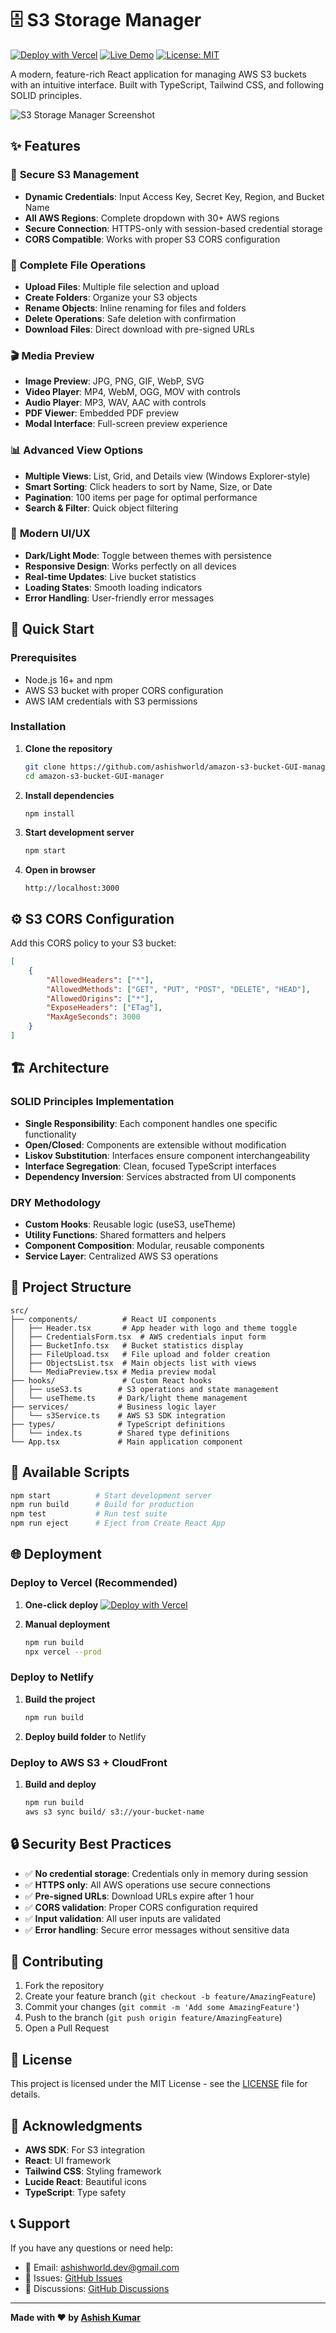 # 🗄️ S3 Storage Manager

[![Deploy with Vercel](https://vercel.com/button)](https://vercel.com/new/clone?repository-url=https://github.com/ashishworld/amazon-s3-bucket-GUI-manager)
[![Live Demo](https://img.shields.io/badge/Live-Demo-blue)](https://amazon-s3-bucket-gui-manager.vercel.app)
[![License: MIT](https://img.shields.io/badge/License-MIT-yellow.svg)](https://opensource.org/licenses/MIT)

A modern, feature-rich React application for managing AWS S3 buckets with an intuitive interface. Built with TypeScript, Tailwind CSS, and following SOLID principles.

![S3 Storage Manager Screenshot](https://via.placeholder.com/800x400/3B82F6/FFFFFF?text=S3+Storage+Manager)

## ✨ Features

### 🔐 **Secure S3 Management**
- **Dynamic Credentials**: Input Access Key, Secret Key, Region, and Bucket Name
- **All AWS Regions**: Complete dropdown with 30+ AWS regions
- **Secure Connection**: HTTPS-only with session-based credential storage
- **CORS Compatible**: Works with proper S3 CORS configuration

### 📁 **Complete File Operations**
- **Upload Files**: Multiple file selection and upload
- **Create Folders**: Organize your S3 objects
- **Rename Objects**: Inline renaming for files and folders
- **Delete Operations**: Safe deletion with confirmation
- **Download Files**: Direct download with pre-signed URLs

### 🎬 **Media Preview**
- **Image Preview**: JPG, PNG, GIF, WebP, SVG
- **Video Player**: MP4, WebM, OGG, MOV with controls
- **Audio Player**: MP3, WAV, AAC with controls
- **PDF Viewer**: Embedded PDF preview
- **Modal Interface**: Full-screen preview experience

### 📊 **Advanced View Options**
- **Multiple Views**: List, Grid, and Details view (Windows Explorer-style)
- **Smart Sorting**: Click headers to sort by Name, Size, or Date
- **Pagination**: 100 items per page for optimal performance
- **Search & Filter**: Quick object filtering

### 🌙 **Modern UI/UX**
- **Dark/Light Mode**: Toggle between themes with persistence
- **Responsive Design**: Works perfectly on all devices
- **Real-time Updates**: Live bucket statistics
- **Loading States**: Smooth loading indicators
- **Error Handling**: User-friendly error messages

## 🚀 Quick Start

### Prerequisites
- Node.js 16+ and npm
- AWS S3 bucket with proper CORS configuration
- AWS IAM credentials with S3 permissions

### Installation

1. **Clone the repository**
   ```bash
   git clone https://github.com/ashishworld/amazon-s3-bucket-GUI-manager.git
   cd amazon-s3-bucket-GUI-manager
   ```

2. **Install dependencies**
   ```bash
   npm install
   ```

3. **Start development server**
   ```bash
   npm start
   ```

4. **Open in browser**
   ```
   http://localhost:3000
   ```

## ⚙️ S3 CORS Configuration

Add this CORS policy to your S3 bucket:

```json
[
    {
        "AllowedHeaders": ["*"],
        "AllowedMethods": ["GET", "PUT", "POST", "DELETE", "HEAD"],
        "AllowedOrigins": ["*"],
        "ExposeHeaders": ["ETag"],
        "MaxAgeSeconds": 3000
    }
]
```

## 🏗️ Architecture

### SOLID Principles Implementation
- **Single Responsibility**: Each component handles one specific functionality
- **Open/Closed**: Components are extensible without modification
- **Liskov Substitution**: Interfaces ensure component interchangeability
- **Interface Segregation**: Clean, focused TypeScript interfaces
- **Dependency Inversion**: Services abstracted from UI components

### DRY Methodology
- **Custom Hooks**: Reusable logic (useS3, useTheme)
- **Utility Functions**: Shared formatters and helpers
- **Component Composition**: Modular, reusable components
- **Service Layer**: Centralized AWS S3 operations

## 📁 Project Structure

```
src/
├── components/          # React UI components
│   ├── Header.tsx       # App header with logo and theme toggle
│   ├── CredentialsForm.tsx  # AWS credentials input form
│   ├── BucketInfo.tsx   # Bucket statistics display
│   ├── FileUpload.tsx   # File upload and folder creation
│   ├── ObjectsList.tsx  # Main objects list with views
│   └── MediaPreview.tsx # Media preview modal
├── hooks/               # Custom React hooks
│   ├── useS3.ts        # S3 operations and state management
│   └── useTheme.ts     # Dark/light theme management
├── services/           # Business logic layer
│   └── s3Service.ts    # AWS S3 SDK integration
├── types/              # TypeScript definitions
│   └── index.ts        # Shared type definitions
└── App.tsx             # Main application component
```

## 🔧 Available Scripts

```bash
npm start          # Start development server
npm run build      # Build for production
npm test           # Run test suite
npm run eject      # Eject from Create React App
```

## 🌐 Deployment

### Deploy to Vercel (Recommended)

1. **One-click deploy**
   [![Deploy with Vercel](https://vercel.com/button)](https://vercel.com/new/clone?repository-url=https://github.com/ashishworld/amazon-s3-bucket-GUI-manager)

2. **Manual deployment**
   ```bash
   npm run build
   npx vercel --prod
   ```

### Deploy to Netlify

1. **Build the project**
   ```bash
   npm run build
   ```

2. **Deploy build folder** to Netlify

### Deploy to AWS S3 + CloudFront

1. **Build and deploy**
   ```bash
   npm run build
   aws s3 sync build/ s3://your-bucket-name
   ```

## 🔒 Security Best Practices

- ✅ **No credential storage**: Credentials only in memory during session
- ✅ **HTTPS only**: All AWS operations use secure connections
- ✅ **Pre-signed URLs**: Download URLs expire after 1 hour
- ✅ **CORS validation**: Proper CORS configuration required
- ✅ **Input validation**: All user inputs are validated
- ✅ **Error handling**: Secure error messages without sensitive data

## 🤝 Contributing

1. Fork the repository
2. Create your feature branch (`git checkout -b feature/AmazingFeature`)
3. Commit your changes (`git commit -m 'Add some AmazingFeature'`)
4. Push to the branch (`git push origin feature/AmazingFeature`)
5. Open a Pull Request

## 📝 License

This project is licensed under the MIT License - see the [LICENSE](LICENSE) file for details.

## 🙏 Acknowledgments

- **AWS SDK**: For S3 integration
- **React**: UI framework
- **Tailwind CSS**: Styling framework
- **Lucide React**: Beautiful icons
- **TypeScript**: Type safety

## 📞 Support

If you have any questions or need help:

- 📧 Email: ashishworld.dev@gmail.com
- 🐛 Issues: [GitHub Issues](https://github.com/ashishworld/amazon-s3-bucket-GUI-manager/issues)
- 💬 Discussions: [GitHub Discussions](https://github.com/ashishworld/amazon-s3-bucket-GUI-manager/discussions)

---

**Made with ❤️ by [Ashish Kumar](https://github.com/ashishworld)**